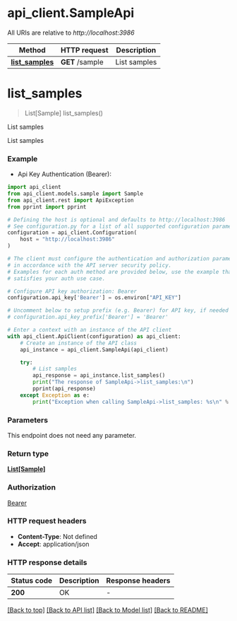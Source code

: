 # api_client.SampleApi

All URIs are relative to *http://localhost:3986*

Method | HTTP request | Description
------------- | ------------- | -------------
[**list_samples**](SampleApi.md#list_samples) | **GET** /sample | List samples


# **list_samples**
> List[Sample] list_samples()

List samples

List samples

### Example

* Api Key Authentication (Bearer):

```python
import api_client
from api_client.models.sample import Sample
from api_client.rest import ApiException
from pprint import pprint

# Defining the host is optional and defaults to http://localhost:3986
# See configuration.py for a list of all supported configuration parameters.
configuration = api_client.Configuration(
    host = "http://localhost:3986"
)

# The client must configure the authentication and authorization parameters
# in accordance with the API server security policy.
# Examples for each auth method are provided below, use the example that
# satisfies your auth use case.

# Configure API key authorization: Bearer
configuration.api_key['Bearer'] = os.environ["API_KEY"]

# Uncomment below to setup prefix (e.g. Bearer) for API key, if needed
# configuration.api_key_prefix['Bearer'] = 'Bearer'

# Enter a context with an instance of the API client
with api_client.ApiClient(configuration) as api_client:
    # Create an instance of the API class
    api_instance = api_client.SampleApi(api_client)

    try:
        # List samples
        api_response = api_instance.list_samples()
        print("The response of SampleApi->list_samples:\n")
        pprint(api_response)
    except Exception as e:
        print("Exception when calling SampleApi->list_samples: %s\n" % e)
```



### Parameters

This endpoint does not need any parameter.

### Return type

[**List[Sample]**](Sample.md)

### Authorization

[Bearer](../README.md#Bearer)

### HTTP request headers

 - **Content-Type**: Not defined
 - **Accept**: application/json

### HTTP response details

| Status code | Description | Response headers |
|-------------|-------------|------------------|
**200** | OK |  -  |

[[Back to top]](#) [[Back to API list]](../README.md#documentation-for-api-endpoints) [[Back to Model list]](../README.md#documentation-for-models) [[Back to README]](../README.md)


